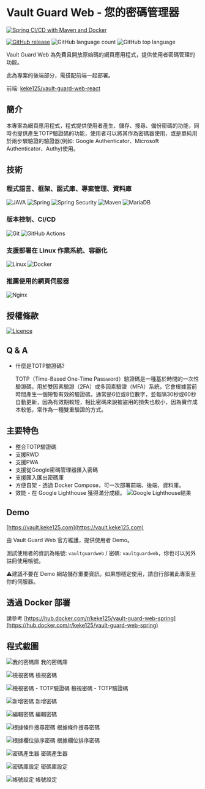 # Vault Guard Web - 您的密碼管理器

[![Spring CI/CD with Maven and Docker](https://github.com/keke125/vault-guard-web-spring/actions/workflows/docker.yml/badge.svg)](https://github.com/keke125/vault-guard-web-spring/actions/workflows/docker.yml)

[![GitHub release](https://img.shields.io/github/release/keke125/vault-guard-web-spring.svg)](https://github.com/keke125/vault-guard-web-spring/releases/latest)
![GitHub language count](https://img.shields.io/github/languages/count/keke125/vault-guard-web-spring)
![GitHub top language](https://img.shields.io/github/languages/top/keke125/vault-guard-web-spring)

Vault Guard Web 為免費且開放原始碼的網頁應用程式，提供使用者密碼管理的功能。

此為專案的後端部分，需搭配前端一起部署。

前端: [keke125/vault-guard-web-react](https://github.com/keke125/vault-guard-web-react)

## 簡介

本專案為網頁應用程式，程式提供使用者產生、儲存、搜尋、備份密碼的功能，同時也提供產生TOTP驗證碼的功能，使用者可以將其作為密碼器使用，或是單純用於兩步驟驗證的驗證器(例如: Google Authenticator、Microsoft Authenticator、Authy)使用。

## 技術

### 程式語言、框架、函式庫、專案管理、資料庫

![JAVA](https://img.shields.io/badge/Java-ED8B00?style=for-the-badge&logo=openjdk&logoColor=white)
![Spring](https://img.shields.io/badge/spring-%236DB33F.svg?style=for-the-badge&logo=spring&logoColor=white)
![Spring Security](https://img.shields.io/badge/Spring%20Security-6DB33F?style=for-the-badge&logo=springsecurity&logoColor=white)
![Maven](https://img.shields.io/badge/Apache%20Maven-C71A36?style=for-the-badge&logo=Apache%20Maven&logoColor=white)
![MariaDB](https://img.shields.io/badge/MariaDB-003545?style=for-the-badge&logo=mariaDB&logoColor=white)

### 版本控制、CI/CD

![Git](https://img.shields.io/badge/git-%23F05033.svg?style=for-the-badge&logo=git&logoColor=white)
![GitHub Actions](https://img.shields.io/badge/github%20actions-%232671E5.svg?style=for-the-badge&logo=githubactions&logoColor=white)

### 支援部署在 Linux 作業系統、容器化

![Linux](https://img.shields.io/badge/Linux-FCC624?style=for-the-badge&logo=linux&logoColor=white)
![Docker](https://img.shields.io/badge/docker-%230db7ed.svg?style=for-the-badge&logo=docker&logoColor=white)

### 推薦使用的網頁伺服器

![Nginx](https://img.shields.io/badge/nginx-%23009639.svg?style=for-the-badge&logo=nginx&logoColor=white)

## 授權條款

[![Licence](https://img.shields.io/github/license/keke125/pixel-art-filter-web?style=for-the-badge)](LICENSE)

## Q & A

* 什麼是TOTP驗證碼?

    TOTP（Time-Based One-Time Password）驗證碼是一種基於時間的一次性驗證碼，用於雙因素驗證（2FA）或多因素驗證（MFA）系統，它會根據當前時間產生一個短暫有效的驗證碼，通常是6位或8位數字，並每隔30秒或60秒自動更新，因為有效期較短，相比密碼來說被盜用的損失也較小，因為實作成本較低，常作為一種雙重驗證的方式。

## 主要特色

* 整合TOTP驗證碼
* 支援RWD
* 支援PWA
* 支援從Google密碼管理器匯入密碼
* 支援匯入匯出密碼庫
* 方便自架 - 透過 Docker Compose，可一次部署前端、後端、資料庫。
* 效能 - 在 Google Lighthouse 獲得滿分成績。
  ![Google Lighthouse結果](img/img_10.png)

## Demo

[https://vault.keke125.com](https://vault.keke125.com)

由 Vault Guard Web 官方維護，提供使用者 Demo。

測試使用者的資訊為帳號: `vaultguardweb` / 密碼: `vaultguardweb`，你也可以另外註冊使用帳號。

⚠️建議不要在 Demo 網站儲存重要資訊。如果想穩定使用，請自行部署此專案至你的伺服器。

## 透過 Docker 部署

請參考 [https://hub.docker.com/r/keke125/vault-guard-web-spring](https://hub.docker.com/r/keke125/vault-guard-web-spring)

## 程式截圖

![我的密碼庫](img/img.png)
我的密碼庫

![檢視密碼](img/img_1.png)
檢視密碼

![檢視密碼 - TOTP驗證碼](img/img_4.png)
檢視密碼 - TOTP驗證碼

![新增密碼](img/img_2.png)
新增密碼

![編輯密碼](img/img_3.png)
編輯密碼

![根據條件搜尋密碼](img/img_5.png)
根據條件搜尋密碼

![根據欄位排序密碼](img/img_6.png)
根據欄位排序密碼

![密碼產生器](img/img_7.png)
密碼產生器

![密碼庫設定](img/img_8.png)
密碼庫設定

![帳號設定](img/img_9.png)
帳號設定

